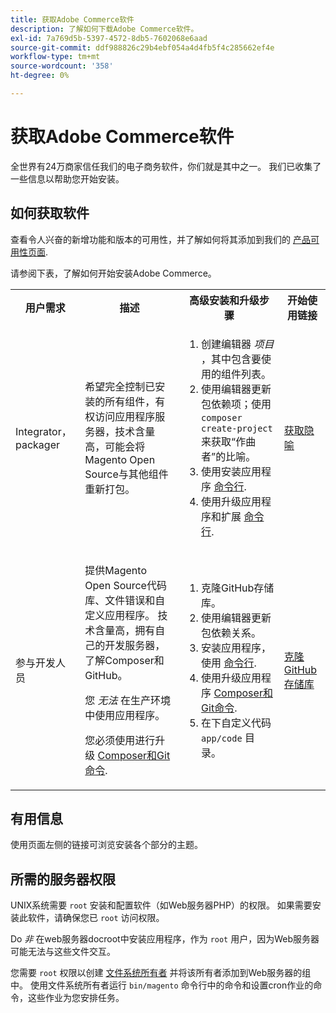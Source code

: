 ```yaml
---
title: 获取Adobe Commerce软件
description: 了解如何下载Adobe Commerce软件。
exl-id: 7a769d5b-5397-4572-8db5-7602068e6aad
source-git-commit: ddf988826c29b4ebf054a4d4fb5f4c285662ef4e
workflow-type: tm+mt
source-wordcount: '358'
ht-degree: 0%

---
```


# 获取Adobe Commerce软件

全世界有24万商家信任我们的电子商务软件，你们就是其中之一。 我们已收集了一些信息以帮助您开始安装。

## 如何获取软件

查看令人兴奋的新增功能和版本的可用性，并了解如何将其添加到我们的 [产品可用性页面](https://devdocs.magento.com/release/availability.html).

请参阅下表，了解如何开始安装Adobe Commerce。

<table>
    <tbody>
        <tr>
            <th>用户需求</th>
            <th>描述</th>
            <th>高级安装和升级步骤</th>
            <th>开始使用链接</th>
        </tr>
    <tr>
        <td><p>Integrator， packager</p></td>
        <td><p>希望完全控制已安装的所有组件，有权访问应用程序服务器，技术含量高，可能会将Magento Open Source与其他组件重新打包。</p>
        </td>
        <td><ol><li>创建编辑器 <em>项目</em> ，其中包含要使用的组件列表。</li>
            <li>使用编辑器更新包依赖项；使用 <code>composer create-project</code> 来获取“作曲者”的比喻。</li>
            <li>使用安装应用程序 <a href="../advanced.md">命令行</a>.</li>
        <li>使用升级应用程序和扩展  <a href="../../upgrade/implementation/perform-upgrade.md">命令行</a>.</li></ol></td>
        <td><p><a href="../composer.md">获取隐喻</a></p></td>
    </tr>
    <tr>
        <td><p>参与开发人员</p></td>
        <td><p>提供Magento Open Source代码库、文件错误和自定义应用程序。 技术含量高，拥有自己的开发服务器，了解Composer和GitHub。</p>
            <p>您 <em>无法</em> 在生产环境中使用应用程序。</p>
      <p>您必须使用进行升级 <a href="../../upgrade/developer/git-installs.md">Composer和Git命令</a>.</p></td>
        <td><ol><li>克隆GitHub存储库。</li>
            <li>使用编辑器更新包依赖关系。</li>
            <li>安装应用程序，使用 <a href="../advanced.md">命令行</a>.</li>
            <li>使用升级应用程序 <a href="../../upgrade/developer/git-installs.md">Composer和Git命令</a>.</li>
            <li>在下自定义代码 <code>app/code</code> 目录。</li></ol></td>
        <td><p><a href="https://developer.adobe.com/commerce/contributor/guides/install/clone-repository/">克隆GitHub存储库</a></p></td>
    </tr>
    </tbody>
</table>

## 有用信息

使用页面左侧的链接可浏览安装各个部分的主题。

## 所需的服务器权限

UNIX系统需要 `root` 安装和配置软件（如Web服务器PHP）的权限。 如果需要安装此软件，请确保您已 `root` 访问权限。

Do *非* 在web服务器docroot中安装应用程序，作为 `root` 用户，因为Web服务器可能无法与这些文件交互。

您需要 `root` 权限以创建 [文件系统所有者](file-system/overview.md) 并将该所有者添加到Web服务器的组中。 使用文件系统所有者运行 `bin/magento` 命令行中的命令和设置cron作业的命令，这些作业为您安排任务。
